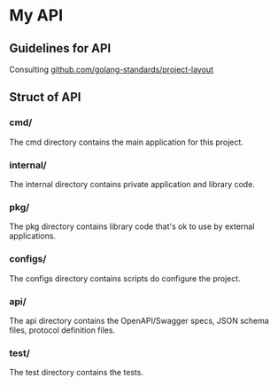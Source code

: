 # My API

## Guidelines for API

Consulting [github.com/golang-standards/project-layout](https://github.com/golang-standards/project-layout)

## Struct of API

### cmd/

The cmd directory contains the main application for this project.

### internal/

The internal directory contains private application and library code.

### pkg/

The pkg directory contains library code that's ok to use by external applications.

### configs/

The configs directory contains scripts do configure the project.

### api/

The api directory contains the OpenAPI/Swagger specs, JSON schema files, protocol definition files.

### test/

The test directory contains the tests.
